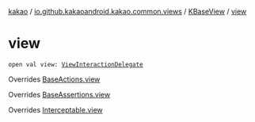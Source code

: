 [kakao](../../index.md) / [io.github.kakaoandroid.kakao.common.views](../index.md) / [KBaseView](index.md) / [view](./view.md)

# view

`open val view: `[`ViewInteractionDelegate`](../../io.github.kakaoandroid.kakao.delegate/-view-interaction-delegate/index.md)

Overrides [BaseActions.view](../../io.github.kakaoandroid.kakao.common.actions/-base-actions/view.md)

Overrides [BaseAssertions.view](../../io.github.kakaoandroid.kakao.common.assertions/-base-assertions/view.md)

Overrides [Interceptable.view](../../io.github.kakaoandroid.kakao.intercept/-interceptable/view.md)

